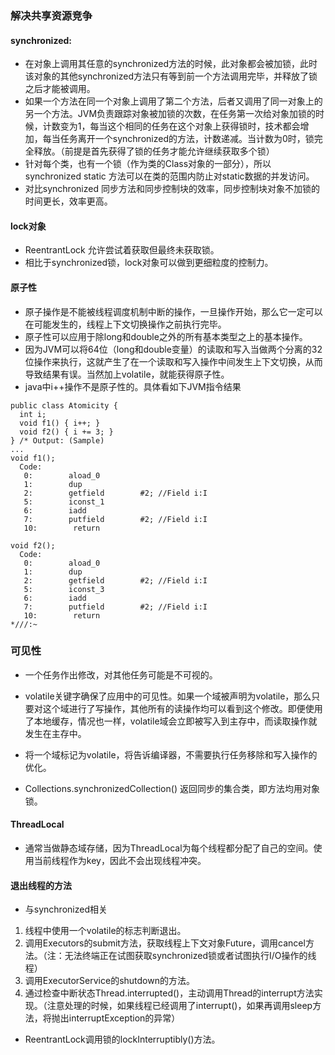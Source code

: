 ### 解决共享资源竞争

#### synchronized:
- 在对象上调用其任意的synchronized方法的时候，此对象都会被加锁，此时该对象的其他synchronized方法只有等到前一个方法调用完毕，并释放了锁之后才能被调用。
- 如果一个方法在同一个对象上调用了第二个方法，后者又调用了同一对象上的另一个方法。JVM负责跟踪对象被加锁的次数，在任务第一次给对象加锁的时候，计数变为1，每当这个相同的任务在这个对象上获得锁时，技术都会增加，每当任务离开一个synchronized的方法，计数递减。当计数为0时，锁完全释放。（前提是首先获得了锁的任务才能允许继续获取多个锁）
- 针对每个类，也有一个锁（作为类的Class对象的一部分），所以synchronized static 方法可以在类的范围内防止对static数据的并发访问。
- 对比synchronized 同步方法和同步控制块的效率，同步控制块对象不加锁的时间更长，效率更高。

#### lock对象 
- ReentrantLock 允许尝试着获取但最终未获取锁。
- 相比于synchronized锁，lock对象可以做到更细粒度的控制力。


#### 原子性
- 原子操作是不能被线程调度机制中断的操作，一旦操作开始，那么它一定可以在可能发生的，线程上下文切换操作之前执行完毕。
- 原子性可以应用于除long和double之外的所有基本类型之上的基本操作。
- 因为JVM可以将64位（long和double变量）的读取和写入当做两个分离的32位操作来执行，这就产生了在一个读取和写入操作中间发生上下文切换，从而导致结果有误。当然加上volatile，就能获得原子性。
- java中i++操作不是原子性的。具体看如下JVM指令结果
```
public class Atomicity {
  int i;
  void f1() { i++; }
  void f2() { i += 3; }
} /* Output: (Sample)
...
void f1();
  Code:
   0:        aload_0
   1:        dup
   2:        getfield        #2; //Field i:I
   5:        iconst_1
   6:        iadd
   7:        putfield        #2; //Field i:I
   10:        return

void f2();
  Code:
   0:        aload_0
   1:        dup
   2:        getfield        #2; //Field i:I
   5:        iconst_3
   6:        iadd
   7:        putfield        #2; //Field i:I
   10:        return
*///:~
```

### 可见性
- 一个任务作出修改，对其他任务可能是不可视的。
- volatile关键字确保了应用中的可见性。如果一个域被声明为volatile，那么只要对这个域进行了写操作，其他所有的读操作均可以看到这个修改。即便使用了本地缓存，情况也一样，volatile域会立即被写入到主存中，而读取操作就发生在主存中。
- 将一个域标记为volatile，将告诉编译器，不需要执行任务移除和写入操作的优化。


- Collections.synchronizedCollection() 返回同步的集合类，即方法均用对象锁。

#### ThreadLocal
- 通常当做静态域存储，因为ThreadLocal为每个线程都分配了自己的空间。使用当前线程作为key，因此不会出现线程冲突。

#### 退出线程的方法
- 与synchronized相关
1. 线程中使用一个volatile的标志判断退出。
2. 调用Executors的submit方法，获取线程上下文对象Future，调用cancel方法。（注：无法终端正在试图获取synchronized锁或者试图执行I/O操作的线程）
3. 调用ExecutorService的shutdown的方法。
4. 通过检查中断状态Thread.interrupted()，主动调用Thread的interrupt方法实现。（注意处理的时候，如果线程已经调用了interrupt()，如果再调用sleep方法，将抛出interruptException的异常）
- ReentrantLock调用锁的lockInterruptibly()方法。
